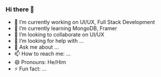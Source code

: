 ### Hi there 👋

- 🔭 I’m currently working on UI/UX, Full Stack Development
- 🌱 I’m currently learning MongoDB, Framer
- 👯 I’m looking to collaborate on UI/UX
- 🤔 I’m looking for help with ...
- 💬 Ask me about ...
- 📫 How to reach me: ...
- 😄 Pronouns: He/Him
- ⚡ Fun fact: ...

